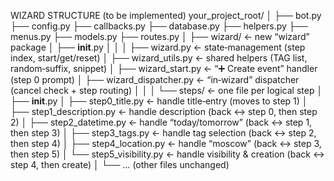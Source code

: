 

WIZARD STRUCTURE (to be implemented)
your_project_root/
│
├── bot.py
├── config.py
├── callbacks.py
├── database.py
├── helpers.py
├── menus.py
├── models.py
├── routes.py
│
├── wizard/                         ← new “wizard” package
│   ├── __init__.py
│   │
│   ├── wizard.py                   ← state‐management (step index, start/get/reset)
│   ├── wizard_utils.py             ← shared helpers (TAG list, random‐suffix, snippet)
│   ├── wizard_start.py             ← “➕ Create event” handler (step 0 prompt)
│   ├── wizard_dispatcher.py        ← “in‐wizard” dispatcher (cancel check + step routing)
│   │
│   └── steps/                      ← one file per logical step
│       ├── __init__.py
│       ├── step0_title.py          ← handle title‐entry (moves to step 1)
│       ├── step1_description.py    ← handle description (back ↔ step 0, then step 2)
│       ├── step2_datetime.py       ← handle “today/tomorrow” (back ↔ step 1, then step 3)
│       ├── step3_tags.py           ← handle tag selection (back ↔ step 2, then step 4)
│       ├── step4_location.py       ← handle “moscow” (back ↔ step 3, then step 5)
│       └── step5_visibility.py     ← handle visibility & creation (back ↔ step 4, then create)
│
└── … (other files unchanged)
